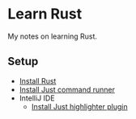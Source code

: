# Learn Rust

My notes on learning Rust.

## Setup

- [Install Rust](https://www.rust-lang.org/tools/install)
- [Install Just command runner](https://github.¡com/casey/just)
- IntelliJ IDE
  - [Install Just highlighter plugin](https://plugins.jetbrains.com/plugin/18658-just)